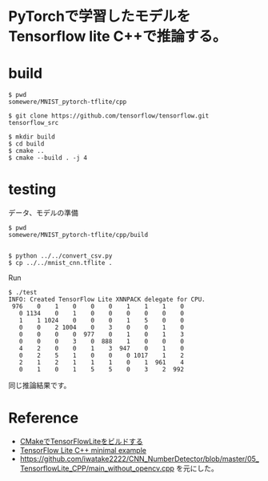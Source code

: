 # PyTorchで学習したモデルをTensorflow lite C++で推論する。

# build

```
$ pwd
somewere/MNIST_pytorch-tflite/cpp

$ git clone https://github.com/tensorflow/tensorflow.git tensorflow_src

$ mkdir build
$ cd build
$ cmake ..
$ cmake --build . -j 4

```

# testing

データ、モデルの準備

```
$ pwd
somewere/MNIST_pytorch-tflite/cpp/build


$ python ../../convert_csv.py
$ cp ../../mnist_cnn.tflite .
```

Run

```
$ ./test 
INFO: Created TensorFlow Lite XNNPACK delegate for CPU.
 976    0    1    0    0    0    1    1    1    0 
   0 1134    0    1    0    0    0    0    0    0 
   1    1 1024    0    0    0    1    5    0    0 
   0    0    2 1004    0    3    0    0    1    0 
   0    0    0    0  977    0    1    0    1    3 
   0    0    0    3    0  888    1    0    0    0 
   4    2    0    0    1    3  947    0    1    0 
   0    2    5    1    0    0    0 1017    1    2 
   2    1    2    1    1    1    0    1  961    4 
   0    1    0    1    5    5    0    3    2  992 
```

同じ推論結果です。

# Reference

- [CMakeでTensorFlowLiteをビルドする](https://www.tensorflow.org/lite/guide/build_cmake)
- [TensorFlow Lite C++ minimal example](https://github.com/tensorflow/tensorflow/tree/master/tensorflow/lite/examples/minimal)
- https://github.com/iwatake2222/CNN_NumberDetector/blob/master/05_TensorflowLite_CPP/main_without_opencv.cpp を元にした。







